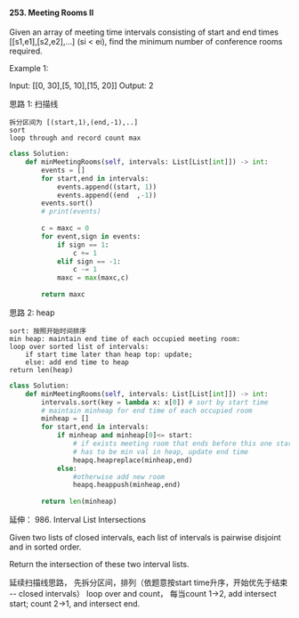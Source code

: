 #### 253. Meeting Rooms II
Given an array of meeting time intervals consisting of start and end times [[s1,e1],[s2,e2],...] (si < ei), find the minimum number of conference rooms required.

Example 1:

Input: [[0, 30],[5, 10],[15, 20]]
Output: 2

思路 1: 扫描线
```
拆分区间为 [(start,1),(end,-1),..]
sort
loop through and record count max
```
```python
class Solution:
    def minMeetingRooms(self, intervals: List[List[int]]) -> int:
        events = []
        for start,end in intervals:
            events.append((start, 1))
            events.append((end  ,-1))
        events.sort()
        # print(events)
        
        c = maxc = 0
        for event,sign in events:
            if sign == 1:
                c += 1
            elif sign == -1:
                c -= 1
            maxc = max(maxc,c)
            
        return maxc
```

思路 2: heap
```
sort: 按照开始时间排序
min heap: maintain end time of each occupied meeting room:
loop over sorted list of intervals:
    if start time later than heap top: update;
    else: add end time to heap
return len(heap)
```

```python 
class Solution:
    def minMeetingRooms(self, intervals: List[List[int]]) -> int:
        intervals.sort(key = lambda x: x[0]) # sort by start time
        # maintain minheap for end time of each occupied room
        minheap = []
        for start,end in intervals:
            if minheap and minheap[0]<= start:
                # if exists meeting room that ends before this one starts, 
                # has to be min val in heap, update end time
                heapq.heapreplace(minheap,end)
            else:
                #otherwise add new room
                heapq.heappush(minheap,end)
                
        return len(minheap)
```

延伸： 986. Interval List Intersections

Given two lists of closed intervals, each list of intervals is pairwise disjoint and in sorted order.

Return the intersection of these two interval lists.

延续扫描线思路， 先拆分区间，排列（依题意按start time升序，开始优先于结束 -- closed intervals）
loop over and count， 每当count 1->2, add intersect start; count 2->1, and intersect end.
